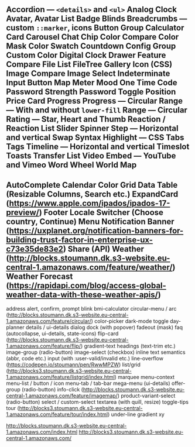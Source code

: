 Accordion — `<details>` and `<ul>`
Analog Clock
Avatar, Avatar List
Badge
Blinds
Breadcrumbs — custom `::marker`, icons
Button Group
Calculator
Card
Carousel
Chat
Chip
Color Compare
Color Mask
Color Swatch
Countdown
Config Group
Custom Color
Digital Clock
Drawer
Feature Compare
File List
FileTree
Gallery
Icon (CSS)
Image Compare
Image Select
Indeterminate
Input Button
Map
Meter
Mood
One Time Code
Password Strength
Password Toggle
Position
Price Card
Progress
Progress — Circular
Range — With and without `lower-fill`
Range — Circular
Rating — Star, Heart and Thumb
Reaction / Reaction List
Slider
Spinner
Step — Horizontal and vertical
Swap
Syntax Highlight — CSS
Tabs
Tags
Timeline — Horizontal and vertical
Timeslot
Toasts
Transfer List
Video Embed — YouTube and Vimeo
Word Wheel
World Map
---
AutoComplete
Calendar
Color Grid
Data Table (Resizable Columns, Search etc.)
ExpandCard (https://www.apple.com/ipados/ipados-17-preview/)
Footer
Locale Switcher (Choose country, Continue)
Menu
Notification Banner (https://uxplanet.org/notification-banners-for-building-trust-factor-in-enterprise-ux-c73e35de83e2)
Share (API)
Weather (http://blocks.stoumann.dk.s3-website.eu-central-1.amazonaws.com/feature/weather/)
Weather Forecast (https://rapidapi.com/blog/access-global-weather-data-with-these-weather-apis/)
---
address
alert, confirm, prompt
blink
bmi-calculator
circular-menu / arc (http://blocks.stoumann.dk.s3-website.eu-central-1.amazonaws.com/feature/circular/)
color-picker
dark-mode toggle
day-planner
details / ui-details
dialog
dock (with popover)
fadeout (mask)
faq (autocollapse, ui-details, state-icons)
flip-card (http://blocks.stoumann.dk.s3-website.eu-central-1.amazonaws.com/feature/flip/)
gradient-text
headings (text-trim etc.)
image-group (radio-button)
image-select (checkbox)
inline text semantics (abbr, code etc.)
input (with :user-valid/invalid etc.)
line-overflow (https://codepen.io/stoumann/pen/RwwMPZW)
list/grid (http://blocks3.stoumann.dk.s3-website.eu-central-1.amazonaws.com/feature/listgrid/index.html)
marquee
menu-context
menu-list / button / icon
menu-tab / tab-bar
mega-menu (ui-details)
offer-group (radio-button)
info-click (http://blocks.stoumann.dk.s3-website.eu-central-1.amazonaws.com/feature/imagemap/)
product-variant-select (radio-button)
select / custom-select
textarea (with quill, resize)
toggle-tips
tour (http://blocks3.stoumann.dk.s3-website.eu-central-1.amazonaws.com/feature/tour/index.html)
under-line gradient
xy

http://blocks.stoumann.dk.s3-website.eu-central-1.amazonaws.com/index.html
http://blocks3.stoumann.dk.s3-website.eu-central-1.amazonaws.com/
